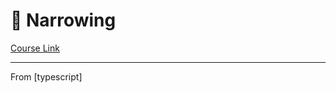 # 🔵 Narrowing
[Course Link]()

----------------------------------------------------------------
From [typescript]